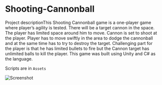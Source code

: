 # Shooting-Cannonball

Project descriptionThis Shooting Cannonball game is a one-player game where player’s agility is tested. There will be a target cannon in the space. The player has limited space around him to move. Cannon is set to shoot at the player. Player has to move swiftly in the area to dodge the cannonball and at the same time has to try to destroy the target. Challenging part for the player is that he has limited bullets to fire but the Cannon target has unlimited balls to kill the player. This game was built using Unity and C# as the language.

Scripts are in ```Assets```

![Screenshot]()
